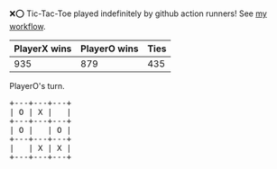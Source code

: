 :x::o: Tic-Tac-Toe played indefinitely by github action runners! See [my workflow](.github/workflows/play.yaml).

|PlayerX wins|PlayerO wins|Ties|
|-|-|-|
|935|879|435|

PlayerO's turn.

<pre>
+---+---+---+
| O | X |   |
+---+---+---+
| O |   | O |
+---+---+---+
|   | X | X |
+---+---+---+
</pre>